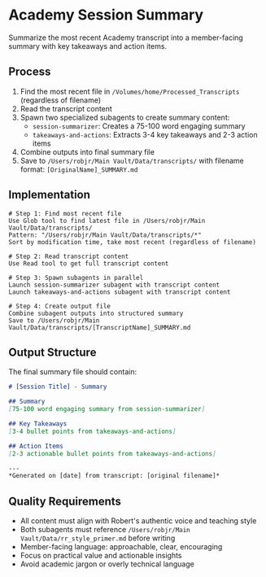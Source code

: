 # Academy Session Summary

Summarize the most recent Academy transcript into a member-facing summary with key takeaways and action items.

## Process

1. Find the most recent file in `/Volumes/home/Processed_Transcripts` (regardless of filename)
2. Read the transcript content
3. Spawn two specialized subagents to create summary content:
   - `session-summarizer`: Creates a 75-100 word engaging summary
   - `takeaways-and-actions`: Extracts 3-4 key takeaways and 2-3 action items
4. Combine outputs into final summary file
5. Save to `/Users/robjr/Main Vault/Data/transcripts/` with filename format: `[OriginalName]_SUMMARY.md`

## Implementation

```
# Step 1: Find most recent file
Use Glob tool to find latest file in /Users/robjr/Main Vault/Data/transcripts/
Pattern: "/Users/robjr/Main Vault/Data/transcripts/*"
Sort by modification time, take most recent (regardless of filename)

# Step 2: Read transcript content
Use Read tool to get full transcript content

# Step 3: Spawn subagents in parallel
Launch session-summarizer subagent with transcript content
Launch takeaways-and-actions subagent with transcript content

# Step 4: Create output file
Combine subagent outputs into structured summary
Save to /Users/robjr/Main Vault/Data/transcripts/[TranscriptName]_SUMMARY.md
```

## Output Structure

The final summary file should contain:

```markdown
# [Session Title] - Summary

## Summary
[75-100 word engaging summary from session-summarizer]

## Key Takeaways
[3-4 bullet points from takeaways-and-actions]

## Action Items
[2-3 actionable bullet points from takeaways-and-actions]

---
*Generated on [date] from transcript: [original filename]*
```

## Quality Requirements

- All content must align with Robert's authentic voice and teaching style
- Both subagents must reference `/Users/robjr/Main Vault/Data/rr_style_primer.md` before writing
- Member-facing language: approachable, clear, encouraging
- Focus on practical value and actionable insights
- Avoid academic jargon or overly technical language